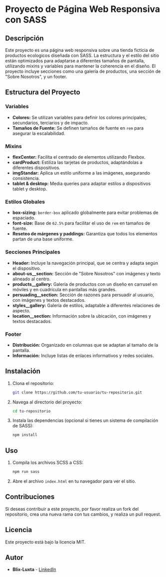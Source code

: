 # Proyecto de Página Web Responsiva con SASS

## Descripción

Este proyecto es una página web responsiva sobre una tienda ficticia de productos ecologicos diseñada con SASS.
La estructura y el estilo del sitio están optimizados para adaptarse a diferentes tamaños de pantalla, utilizando mixins y variables para mantener la coherencia en el diseño.
El proyecto incluye secciones como una galería de productos, una sección de "Sobre Nosotros", y un footer.

## Estructura del Proyecto

### Variables
- **Colores:** Se utilizan variables para definir los colores principales, secundarios, terciarios y de impacto.
- **Tamaños de Fuente:** Se definen tamaños de fuente en `rem` para asegurar la escalabilidad.

### Mixins
- **flexCenter:** Facilita el centrado de elementos utilizando Flexbox.
- **cardProduct:** Estiliza las tarjetas de productos, adaptándolas a diferentes dispositivos.
- **imgStandar:** Aplica un estilo uniforme a las imágenes, asegurando consistencia.
- **tablet & desktop:** Media queries para adaptar estilos a dispositivos tablet y desktop.

### Estilos Globales
- **box-sizing:** `border-box` aplicado globalmente para evitar problemas de espaciado.
- **font-size:** Base de `62.5%` para facilitar el uso de `rem` en tamaños de fuente.
- **Reseteo de márgenes y paddings:** Garantiza que todos los elementos partan de una base uniforme.

### Secciones Principales
- **Header:** Incluye la navegación principal, que se centra y adapta según el dispositivo.
- **about-us__section:** Sección de "Sobre Nosotros" con imágenes y texto alineado al centro.
- **products__gallery:** Galería de productos con un diseño en carrusel en móviles y en cuadrícula en pantallas más grandes.
- **persuading__section:** Sección de razones para persuadir al usuario, con imágenes y textos destacados.
- **styles__gallery:** Galería de estilos, adaptable a diferentes relaciones de aspecto.
- **location__section:** Información sobre la ubicación, con imágenes y textos destacados.

### Footer
- **Distribución:** Organizado en columnas que se adaptan al tamaño de la pantalla.
- **Información:** Incluye listas de enlaces informativos y redes sociales.

## Instalación

1. Clona el repositorio:
    ```bash
    git clone https://github.com/tu-usuario/tu-repositorio.git
    ```
2. Navega al directorio del proyecto:
    ```bash
    cd tu-repositorio
    ```
3. Instala las dependencias (opcional si tienes un sistema de compilación de SASS):
    ```bash
    npm install
    ```

## Uso

1. Compila los archivos SCSS a CSS:
    ```bash
    npm run sass
    ```
2. Abre el archivo `index.html` en tu navegador para ver el sitio.

## Contribuciones

Si deseas contribuir a este proyecto, por favor realiza un fork del repositorio, crea una nueva rama con tus cambios, y realiza un pull request.

## Licencia

Este proyecto está bajo la licencia MIT.

## Autor

- **Blix-Luxta** - [LinkedIn](https://www.linkedin.com/in/nahuel-agustin-caero/)

